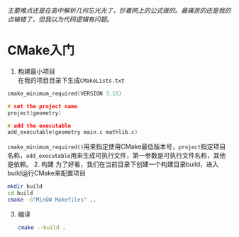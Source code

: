 *主要难点还是在高中解析几何忘光光了，抄着网上的公式做的。最痛苦的还是我的点输错了，但我以为代码逻辑有问题。*
# CMake入门
1. 构建最小项目  
在我的项目目录下生成`CMakeLists.txt`
```c
cmake_minimum_required(VERSION 3.15)

# set the project name
project(geometry)

# add the executable
add_executable(geometry main.c mathlib.c)
```
`cmake_minimum_required()`用来指定使用CMake最低版本号，`project`指定项目名称，`add_executable`用来生成可执行文件，第一参数是可执行文件名称，其他是依赖。
2. 构建
为了好看，我们在当前目录下创建一个构建目录build，进入build运行CMake来配置项目
```bash
mkdir build
cd build
cmake -G"MinGW Makefiles" ..
```
3. 编译
   ```bash
   cmake --build .
   ```
   